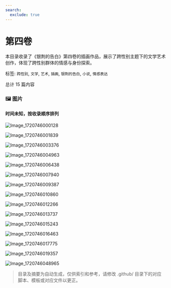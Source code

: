 ```yaml
---
search:
  exclude: true
---
```



# 第四卷

本目录收录了《银荆的告白》第四卷的插画作品，展示了跨性别主题下的文学艺术创作，体现了跨性别群体的情感与身份探索。


标签: `跨性别`, `文学`, `艺术`, `插画`, `银荆的告白`, `小说`, `情感表达`


总计 15 篇内容



### 🖼️ 图片


#### 时间未知，按收录顺序排列


![Image_1720746000128](Image_1720746000128.jpg)


![Image_1720746001839](Image_1720746001839.jpg)


![Image_1720746003376](Image_1720746003376.jpg)


![Image_1720746004963](Image_1720746004963.jpg)


![Image_1720746006438](Image_1720746006438.jpg)


![Image_1720746007940](Image_1720746007940.jpg)


![Image_1720746009387](Image_1720746009387.jpg)


![Image_1720746010860](Image_1720746010860.jpg)


![Image_1720746012266](Image_1720746012266.jpg)


![Image_1720746013737](Image_1720746013737.jpg)


![Image_1720746015243](Image_1720746015243.jpg)


![Image_1720746016463](Image_1720746016463.jpg)


![Image_1720746017775](Image_1720746017775.jpg)


![Image_1720746019357](Image_1720746019357.jpg)


![Image_1720746048965](Image_1720746048965.jpg)


> 目录及摘要为自动生成，仅供索引和参考，请修改 .github/ 目录下的对应脚本、模板或对应文件以更正。
